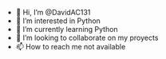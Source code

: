 - 👋 Hi, I’m @DavidAC131
- 👀 I’m interested in Python
- 🌱 I’m currently learning Python
- 💞️ I’m looking to collaborate on my proyects
- 📫 How to reach me not available

<!---
DavidAC131/DavidAC131 is a ✨ special ✨ repository because its `README.md` (this file) appears on your GitHub profile.
You can click the Preview link to take a look at your changes.
--->
